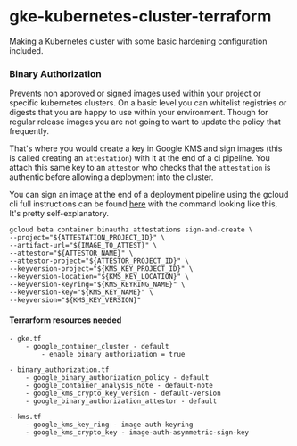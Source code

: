 # gke-kubernetes-cluster-terraform


Making a Kubernetes cluster with some basic hardening configuration included.



### Binary Authorization
Prevents non approved or signed images used within your project or specific kubernetes clusters.
On a basic level you can whitelist registries or digests that you are happy to use within your environment.
Though for regular release images you are not going to want to update the policy that frequently.

That's where you would create a key in Google KMS and sign images (this is called creating an `attestation`) with it at the end of a ci pipeline.
You attach this same key to an `attestor` who checks that the `attestation` is authentic before allowing a deployment into the cluster.

You can sign an image at the end of a deployment pipeline using the gcloud cli full instructions can be found [here](https://cloud.google.com/binary-authorization/docs/making-attestations#gcloud)
with the command looking like this, It's pretty self-explanatory.

```
gcloud beta container binauthz attestations sign-and-create \
--project="${ATTESTATION_PROJECT_ID}" \
--artifact-url="${IMAGE_TO_ATTEST}" \
--attestor="${ATTESTOR_NAME}" \
--attestor-project="${ATTESTOR_PROJECT_ID}" \
--keyversion-project="${KMS_KEY_PROJECT_ID}" \
--keyversion-location="${KMS_KEY_LOCATION}" \
--keyversion-keyring="${KMS_KEYRING_NAME}" \
--keyversion-key="${KMS_KEY_NAME}" \
--keyversion="${KMS_KEY_VERSION}"
```


#### Terrarform resources needed

    - gke.tf
        - google_container_cluster - default 
            - enable_binary_authorization = true

    - binary_authorization.tf
        - google_binary_authorization_policy - default
        - google_container_analysis_note - default-note
        - google_kms_crypto_key_version - default-version
        - google_binary_authorization_attestor - default
    
    - kms.tf
        - google_kms_key_ring - image-auth-keyring
        - google_kms_crypto_key - image-auth-asymmetric-sign-key
